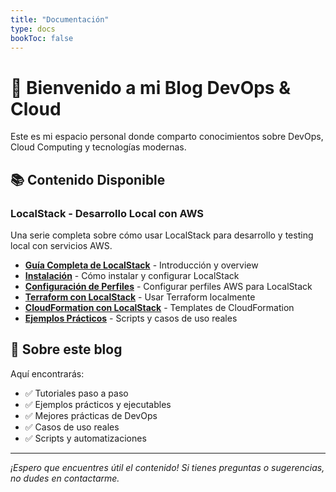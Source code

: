 ```yaml
---
title: "Documentación"
type: docs
bookToc: false
---
```


# 🚀 Bienvenido a mi Blog DevOps & Cloud

Este es mi espacio personal donde comparto conocimientos sobre DevOps, Cloud Computing y tecnologías modernas.

## 📚 Contenido Disponible

### LocalStack - Desarrollo Local con AWS
Una serie completa sobre cómo usar LocalStack para desarrollo y testing local con servicios AWS.

- **[Guía Completa de LocalStack](localstack/)** - Introducción y overview
- **[Instalación](localstack/instalacion/)** - Cómo instalar y configurar LocalStack
- **[Configuración de Perfiles](localstack/profile/)** - Configurar perfiles AWS para LocalStack
- **[Terraform con LocalStack](localstack/terraform/)** - Usar Terraform localmente
- **[CloudFormation con LocalStack](localstack/cloudformation/)** - Templates de CloudFormation
- **[Ejemplos Prácticos](localstack/ejemplos/)** - Scripts y casos de uso reales

## 🎯 Sobre este blog

Aquí encontrarás:
- ✅ Tutoriales paso a paso
- ✅ Ejemplos prácticos y ejecutables
- ✅ Mejores prácticas de DevOps
- ✅ Casos de uso reales
- ✅ Scripts y automatizaciones

---

*¡Espero que encuentres útil el contenido! Si tienes preguntas o sugerencias, no dudes en contactarme.*
